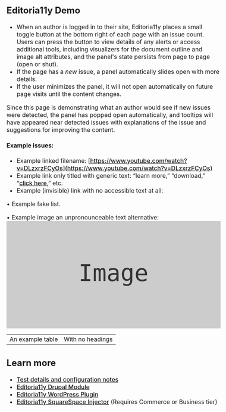 ## Editoria11y Demo

* When an author is logged in to their site, Editoria11y places a small toggle button at the bottom right of each page with an issue count. Users can press the button to view details of any alerts or access additional tools, including visualizers for the document outline and image alt attributes, and the panel's state persists from page to page (open or shut).
* If the page has a *new* issue, a panel automatically slides open with more details.
* If the user minimizes the panel, it will not open automatically on future page visits until the content changes.

Since this page is demonstrating what an author would see if new issues were detected, the panel has popped open automatically, and tooltips will have appeared near detected issues with explanations of the issue and suggestions for improving the content.

<h4>Example issues:</h4>

* Example linked filename: [https://www.youtube.com/watch?v=DLzxrzFCyOs](https://www.youtube.com/watch?v=DLzxrzFCyOs)
* Example link only titled with generic text: “learn more,” “download,” “[click here](https://www.youtube.com/watch?v=DLzxrzFCyOs),” etc.
* Example (invisible) link with no accessible text at all: <a href="https://www.youtube.com/watch?v=DLzxrzFCyOs"></a>

<p>&bull; Example fake list.</p>
<p>&bull; Example image an unpronounceable text alternative: <img alt="'" src="data:image/svg+xml,%3Csvg xmlns='http://www.w3.org/2000/svg' viewBox='0 0 240 120'%3E%3Crect width='240' height='120' fill='%23cccccc'%3E%3C/rect%3E%3Ctext x='50%25' y='50%25' dominant-baseline='middle' text-anchor='middle' font-family='monospace' font-size='26px' fill='%23333333'%3EImage%3C/text%3E%3C/svg%3E"></p>
<table>
<tr><td>An example table</td><td>With no headings</td></tr>
</table>

## Learn more

* [Test details and configuration notes](https://editoria11y.princeton.edu/configuration/)
* [Editoria11y Drupal Module](https://www.drupal.org/project/editoria11y)
* [Editoria11y WordPress Plugin](https://wordpress.org/plugins/editoria11y-accessibility-checker/)
* [Editoria11y SquareSpace Injector](https://github.com/itmaybejj/editoria11y-squarespace-inject) (Requires Commerce or Business tier)

<div hidden><style>
.wrapper {
  margin: auto;
  min-height: 100vh;
  }
a {font-weight: 500;}
a.github {
  display: inline-block;
  height: auto;
  padding: 12px 2px 12px 32px;
}
header li {
  width: 11rem;
  height: auto;
}
body {
  font-size: 16px;
}
header {
  width: auto;
  max-width: 192px;
}
@media print, screen and (max-width: 960px) {
  header ul {
    position: relative;
    right: auto;
    top: auto;
    }
  body {
    padding: 0 2vw 0 1vw;
  }
  header {
    width: 90vw;
    max-width: 90vw;
    padding-right: 0;
    margin-top: 12px;
    margin-left: -1vw;
  }
  header li {
    max-width: 68vw;
  }
  div.wrapper {
    width: 100%;
  }
}

</style>
 <script src="{{ site.baseurl}}/dist/editoria11y.min.js"></script>
        <!-- Instantiate-->
        <script>
          const ed11y = new Ed11y({
            alertMode : 'assertive',
            showDismissed : true,
          });
        </script>
</div>
